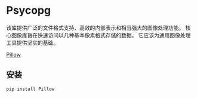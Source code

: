 # Psycopg

该库提供广泛的文件格式支持、高效的内部表示和相当强大的图像处理功能。
核心图像库旨在快速访问以几种基本像素格式存储的数据。
它应该为通用图像处理工具提供坚实的基础。

[Pillow](https://pillow.readthedocs.io/en/stable/)

## 安装

```bash
pip install Pillow
```